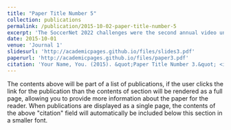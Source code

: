 ```yaml
---
title: "Paper Title Number 5"
collection: publications
permalink: /publication/2015-10-02-paper-title-number-5
excerpt: 'The SoccerNet 2022 challenges were the second annual video understanding challenges organized by the SoccerNet team. In 2022, the challenges were composed of 6 vision-based tasks  action spotting, focusing on retrieving action timestamps in long untrimmed videos,  replay grounding, focusing on retrieving the live moment of an action shown in a replay,  pitch localization, focusing on detecting line and goal part elements,  camera calibration, dedicated to retrieving the intrinsic and extrinsic camera parameters,  player re-identification, focusing on retrieving the same players across multiple views, and  multiple object tracking, focusing on tracking players and the ball through unedited video streams. Compared to last yeas challenges, tasks  had their evaluation metrics redefined to consider tighter temporal accuracies, and tasks  were novel, including their underlying data and annotations.'
date: 2015-10-01
venue: 'Journal 1'
slidesurl: 'http://academicpages.github.io/files/slides3.pdf'
paperurl: 'http://academicpages.github.io/files/paper3.pdf'
citation: 'Your Name, You. (2015). &quot;Paper Title Number 3.&quot; <i>Journal 1</i>. 1(3).'
---
```


The contents above will be part of a list of publications, if the user clicks the link for the publication than the contents of section will be rendered as a full page, allowing you to provide more information about the paper for the reader. When publications are displayed as a single page, the contents of the above "citation" field will automatically be included below this section in a smaller font.